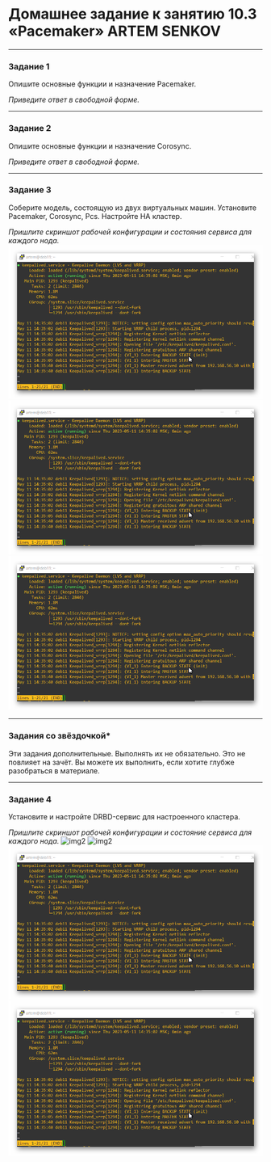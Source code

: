 # Домашнее задание к занятию 10.3 «Pacemaker» ARTEM SENKOV
---

### Задание 1

Опишите основные функции и назначение Pacemaker.

*Приведите ответ в свободной форме.*

---

### Задание 2

Опишите основные функции и назначение Corosync.

*Приведите ответ в свободной форме.*

---

### Задание 3

Соберите модель, состоящую из двух виртуальных машин. Установите Pacemaker, Corosync, Pcs. Настройте HA кластер.

*Пришлите скриншот рабочей конфигурации и состояния сервиса для каждого нода.*
![img2](https://github.com/artem-senkov/netology/blob/main/Keepalived/imgs/keep2.png)
![img2](https://github.com/artem-senkov/netology/blob/main/Keepalived/imgs/keep2.png)
![img2](https://github.com/artem-senkov/netology/blob/main/Keepalived/imgs/keep2.png)

---

### Задания со звёздочкой*
Эти задания дополнительные. Выполнять их не обязательно. Это не повлияет на зачёт. Вы можете их выполнить, если хотите глубже разобраться в материале.
 
---

### Задание 4

Установите и настройте DRBD-сервис для настроенного кластера.

*Пришлите скриншот рабочей конфигурации и состояние сервиса для каждого нода.*
![img2](https://github.com/artem-senkov/netology/blob/main/Keepalived/imgs/www.png)
![img2](https://github.com/artem-senkov/netology/blob/main/Keepalived/imgs/mysql.png)
![img2](https://github.com/artem-senkov/netology/blob/main/Keepalived/imgs/keep2.png)
![img2](https://github.com/artem-senkov/netology/blob/main/Keepalived/imgs/keep2.png)



